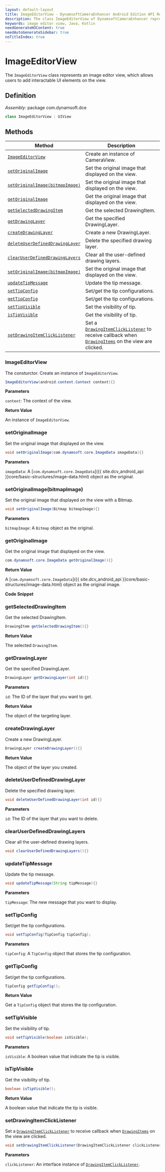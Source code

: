 ```yaml
---
layout: default-layout
title: ImageEditorView - DynamsoftCameraEnhancer Android Edition API Reference
description: The class ImageEditorView of DynamsoftCameraEnhancer represents an image editor view, which allows users to add interactable UI elements on the view.
keywords: image editor view, Java, Kotlin
needGenerateH3Content: true
needAutoGenerateSidebar: true
noTitleIndex: true
---
```


# ImageEditorView

The `ImageEditorView` class represents an image editor view, which allows users to add interactable UI elements on the view.

## Definition

*Assembly:* package com.dynamsoft.dce

```java
class ImageEditorView : UIView
```

## Methods

| Method | Description |
|------- |-------------|
| [`ImageEditorView`](#imageeditorview-1) | Create an instance of CameraView. |
| [`setOriginalImage`](#setoriginalimage) | Set the original image that displayed on the view. |
| [`setOriginalImage(bitmapImage)`](#setoriginalimagebitmapimage) | Set the original image that displayed on the view. |
| [`getOriginalImage`](#getoriginalimage) | Get the original image that displayed on the view. |
| [`getSelectedDrawingItem`](#getselecteddrawingitem) | Get the selected DrawingItem. |
| [`getDrawingLayer`](#getdrawinglayer) | Get the specified DrawingLayer. |
| [`createDrawingLayer`](#createdrawinglayer) | Create a new DrawingLayer. |
| [`deleteUserDefinedDrawingLayer`](#deleteuserdefineddrawinglayer) | Delete the specified drawing layer. |
| [`clearUserDefinedDrawingLayers`](#clearuserdefineddrawinglayers) | Clear all the user-defined drawing layers. |
| [`setOriginalImage(bitmapImage)`](#setoriginalimagebitmapimage) | Set the original image that displayed on the view. |
| [`updateTipMessage`](#updatetipmessage) | Update the tip message. |
| [`setTipConfig`](#settipconfig) | Set/get the tip configurations. |
| [`getTipConfig`](#gettipconfig) | Set/get the tip configurations. |
| [`setTipVisible`](#settipvisible) | Set the visibility of tip. |
| [`isTipVisible`](#istipvisible) | Get the visibility of tip. |
| [`setDrawingItemClickListener`](#setdrawingitemclicklistener) | Set a [`DrawingItemClickListener`](interface-click-listener.md) to receive callback when [`DrawingItems`](drawingitem.md) on the view are clicked. |

### ImageEditorView

The consturctor. Create an instance of `ImageEditorView`.

```java
ImageEditorView(android.content.Context context){}
```

**Parameters**

`context`: The context of the view.

**Return Value**

An instance of `ImageEditorView`.

### setOriginalImage

Set the original image that displayed on the view.

```java
void setOriginalImage(com.dynamsoft.core.ImageData imageData){}
```

**Parameters**

`imageData`: A [`com.dynamsoft.core.ImageData`]({{ site.dcv_android_api }}core/basic-structures/image-data.html) object as the original.

### setOriginalImage(bitmapImage)

Set the original image that displayed on the view with a Bitmap.

```java
void setOriginalImage(Bitmap bitmapImage){}
```

**Parameters**

`bitmapImage`: A `Bitmap` object as the original.

### getOriginalImage

Get the original image that displayed on the view.

```java
com.dynamsoft.core.ImageData getOriginalImage(){}
```

**Return Value**

A [`com.dynamsoft.core.ImageData`]({{ site.dcv_android_api }}core/basic-structures/image-data.html) object as the original image.

**Code Snippet**

### getSelectedDrawingItem

Get the selected DrawingItem.

```java
DrawingItem getSelectedDrawingItem(){}
```

**Return Value**

The selected `DrawingItem`.

### getDrawingLayer

Get the specified DrawingLayer.

```java
DrawingLayer getDrawingLayer(int id){}
```

**Parameters**

`id`: The ID of the layer that you want to get.

**Return Value**

The object of the targeting layer.

### createDrawingLayer

Create a new DrawingLayer.

```java
DrawingLayer createDrawingLayer(){}
```

**Return Value**

The object of the layer you created.

### deleteUserDefinedDrawingLayer

Delete the specified drawing layer.

```java
void deleteUserDefinedDrawingLayer(int id){}
```

**Parameters**

`id`: The ID of the layer that you want to delete.

### clearUserDefinedDrawingLayers

Clear all the user-defined drawing layers.

```java
void clearUserDefinedDrawingLayers(){}
```

### updateTipMessage

Update the tip message.

```java
void updateTipMessage(String tipMessage){}
```

**Parameters**

`tipMessage`: The new message that you want to display.

### setTipConfig

Set/get the tip configurations.

```java
void setTipConfig(TipConfig tipConfig);
```

**Parameters**

`tipConfig`: A `TipConfig` object that stores the tip configuration.

### getTipConfig

Set/get the tip configurations.

```java
TipConfig getTipConfig();
```

**Return Value**

Get a `TipConfig` object that stores the tip configuration.

### setTipVisible

Set the visibility of tip.

```java
void setTipVisible(boolean isVisible);
```

**Parameters**

`isVisible`: A boolean value that indicate the tip is visible.

### isTipVisible

Get the visibility of tip.

```java
boolean isTipVisible();
```

**Return Value**

A boolean value that indicate the tip is visible.

### setDrawingItemClickListener

Set a [`DrawingItemClickListener`](interface-click-listener.md) to receive callback when [`DrawingItems`](drawingitem.md) on the view are clicked.

```java
void setDrawingItemClickListener(DrawingItemClickListener clickListener)
```

**Parameters**

`clickListener`: An interface instance of [`DrawingItemClickListener`](interface-click-listener.md).
